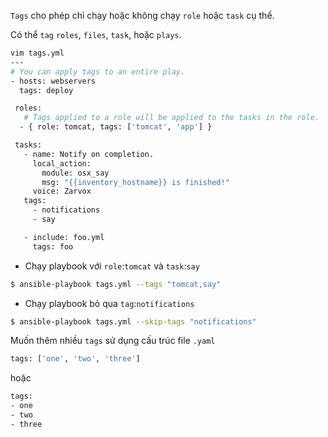 `Tags` cho phép chỉ chạy hoặc không chạy `role` hoặc `task` cụ thể.

Có thể `tag` `roles`, `files`, `task`, hoặc `plays`. 
```sh
vim tags.yml
---
# You can apply tags to an entire play.
- hosts: webservers
  tags: deploy

 roles:
   # Tags applied to a role will be applied to the tasks in the role.
  - { role: tomcat, tags: ['tomcat', 'app'] }

 tasks:
   - name: Notify on completion.
     local_action:
       module: osx_say
       msg: "{{inventory_hostname}} is finished!"
     voice: Zarvox
   tags:
     - notifications
     - say

   - include: foo.yml
     tags: foo
```
- Chạy playbook với `role`:`tomcat` và `task`:`say`
```sh
$ ansible-playbook tags.yml --tags "tomcat,say"
```
- Chạy playbook bỏ qua `tag`:`notifications`
```sh
$ ansible-playbook tags.yml --skip-tags "notifications"
```
Muốn thêm nhiều `tags` sử dụng cấu trúc file `.yaml`
```sh
tags: ['one', 'two', 'three']
```
hoặc
```sh
tags:
- one
- two
- three
```


